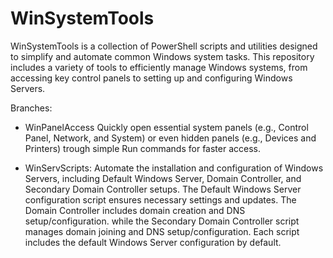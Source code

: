 # WinSystemTools
WinSystemTools is a collection of PowerShell scripts and utilities designed to simplify and automate common Windows system tasks. This repository includes a variety of tools to efficiently manage Windows systems, from accessing key control panels to setting up and configuring Windows Servers.
 
Branches:
- WinPanelAccess Quickly open essential system panels (e.g., Control Panel, Network, and  System) or even hidden panels (e.g., Devices and Printers) trough simple Run commands for faster access.

- WinServScripts: Automate the installation and configuration of Windows Servers, including Default Windows Server, Domain Controller, and Secondary Domain Controller setups. The Default Windows Server configuration script ensures necessary settings and updates. The Domain Controller includes domain creation and DNS setup/configuration. while the Secondary Domain Controller script manages domain joining and DNS setup/configuration. Each script includes the default Windows Server configuration by default.
